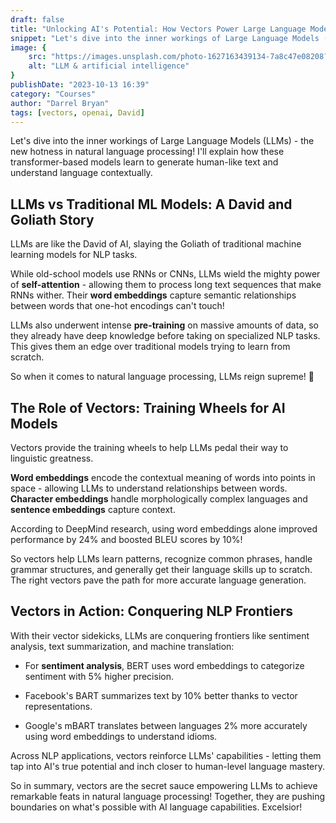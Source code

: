```yaml
---
draft: false 
title: "Unlocking AI's Potential: How Vectors Power Large Language Models" 
snippet: "Let's dive into the inner workings of Large Language Models (LLMs) - the new hotness in natural language processing! " 
image: { 
    src: "https://images.unsplash.com/photo-1627163439134-7a8c47e08208?&fit=crop&w=430&h=240", 
    alt: "LLM & artificial intelligence" 
} 
publishDate: "2023-10-13 16:39" 
category: "Courses" 
author: "Darrel Bryan" 
tags: [vectors, openai, David]
---
```



Let's dive into the inner workings of Large Language Models (LLMs) - the new hotness in natural language processing! I'll explain how these transformer-based models learn to generate human-like text and understand language contextually.

## LLMs vs Traditional ML Models: A David and Goliath Story

LLMs are like the David of AI, slaying the Goliath of traditional machine learning models for NLP tasks.

While old-school models use RNNs or CNNs, LLMs wield the mighty power of **self-attention** - allowing them to process long text sequences that make RNNs wither. Their **word embeddings** capture semantic relationships between words that one-hot encodings can't touch!

LLMs also underwent intense **pre-training** on massive amounts of data, so they already have deep knowledge before taking on specialized NLP tasks. This gives them an edge over traditional models trying to learn from scratch.

So when it comes to natural language processing, LLMs reign supreme! 👑

## The Role of Vectors: Training Wheels for AI Models

Vectors provide the training wheels to help LLMs pedal their way to linguistic greatness.

**Word embeddings** encode the contextual meaning of words into points in space - allowing LLMs to understand relationships between words. **Character embeddings** handle morphologically complex languages and **sentence embeddings** capture context.

According to DeepMind research, using word embeddings alone improved performance by 24% and boosted BLEU scores by 10%!

So vectors help LLMs learn patterns, recognize common phrases, handle grammar structures, and generally get their language skills up to scratch. The right vectors pave the path for more accurate language generation.

## Vectors in Action: Conquering NLP Frontiers

With their vector sidekicks, LLMs are conquering frontiers like sentiment analysis, text summarization, and machine translation:

- For **sentiment analysis**, BERT uses word embeddings to categorize sentiment with 5% higher precision.

- Facebook's BART summarizes text by 10% better thanks to vector representations.

- Google's mBART translates between languages 2% more accurately using word embeddings to understand idioms.

Across NLP applications, vectors reinforce LLMs' capabilities - letting them tap into AI's true potential and inch closer to human-level language mastery.

So in summary, vectors are the secret sauce empowering LLMs to achieve remarkable feats in natural language processing! Together, they are pushing boundaries on what's possible with AI language capabilities. Excelsior!
